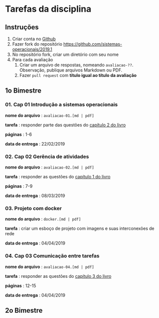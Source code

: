 # Tarefas da disciplina

## Instruções

1. Criar conta no [Github](https://github.com/)
2. Fazer fork do repositório https://github.com/sistemas-operacionais/2019.1
3. No repositório fork, criar um diretório com seu nome
4. Para cada avaliação
   1. Criar um arquivo de respostas, nomeando `avaliacao-??`. Observação, publique arquivos Markdown ou PDF.
   2. Fazer `pull request` com **título igual ao título da avaliação**

## 1o Bimestre

### [](#bimestre-1-avaliacao-01) 01. Cap 01 Introdução a sistemas operacionais

**nome do arquivo** : `avaliacao-01.[md | pdf]`

**tarefa** : responder parte das questões do [capítulo 2 do livro](http://wiki.inf.ufpr.br/maziero/lib/exe/fetch.php?media=so:so-exercicios.pdf)

**páginas** : 1-6

**data de entrega** : 22/02/2019

### [](#bimestre-1-avaliacao-02) 02. Cap 02 Gerência de atividades

**nome do arquivo** : `avaliacao-02.[md | pdf]`

**tarefa** : responder as questões do [capítulo 1 do livro](http://wiki.inf.ufpr.br/maziero/lib/exe/fetch.php?media=so:so-exercicios.pdf)

**páginas** : 7-9

**data de entrega** : 08/03/2019

### [](#bimestre-1-avaliacao-03) 03. Projeto com docker

**nome do arquivo** : `docker.[md | pdf]`

**tarefa** : criar um esboço de projeto com imagens e suas interconexões de rede

**data de entrega** : 04/04/2019

### [](#bimestre-1-avaliacao-04) 04. Cap 03 Comunicação entre tarefas

**nome do arquivo** : `avaliacao-04.[md | pdf]`

**tarefa** : responder as questões do [capítulo 3 do livro](http://wiki.inf.ufpr.br/maziero/lib/exe/fetch.php?media=so:so-exercicios.pdf)

**páginas** : 12-15

**data de entrega** : 04/04/2019



## 2o Bimestre
